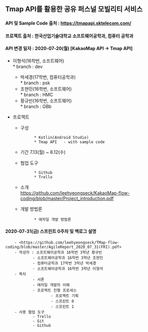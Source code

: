 ## Tmap API를 활용한 공유 퍼스널 모빌리티 서비스   
#### API 및 Sample Code 출처 : https://tmapapi.sktelecom.com/
#### 프로젝트 출처 : 한국산업기술대학교 소프트웨어공학과, 컴퓨터 공학과   
#### API 변경 일자 : 2020-07-20(월) [KakaoMap API -> Tmap API]   

- 이형석(16학번, 소프트웨어)   
		* branch : dev   

	- 박세경(17학번, 컴퓨터공학과)   
				* branch : psk
	- 조현민(16학번, 소프트웨어)   
				* branch : HMC
	- 황규빈(16학번, 소프트웨어)   
				* branch : GBb


- 프로젝트   

	- 구성   

				* Kotlin(Android Studio)   
				* Tmap API   - with sample code   

	- 기간 7.13(월) ~ 8.12(수)   

	- 협업 도구   

				* Github   
				* Trello   
		
	- 소개   
				<https://github.com/leehyeongseck/KakaoMap-flow-coding/blob/master/Project_introduction.pdf>   
				
	- 개발 방법론   
	
				* 애자일 개발 방법론   

#### 2020-07-31(금) 스프린트 0주차 및 백로그 설명   


		- <https://github.com/leehyeongseck/TMap-flow-coding/blob/master/AgileReport_2020_07_31(FRI).pdf>   
		- 작성자 : 소프트웨어공학과 16학번 3학년 황규빈   
				- 소프트웨어공학과 16학번 3학년 조현민   
				- 컴퓨터공학과 17학번 3학년 박세경   
				- 소프트웨어공학과 16학번 3학년 이형석   
		- 목차   
				- 서론   
				- 애자일 개발의 이해   
				- 프로젝트 진행 프로세스   
						- 프로젝트 기획   
						- 스프린트 0   
						- 스프린트 1   
		- 사용 협업 도구   
				- Trello   
				- Git   
				- Github   

